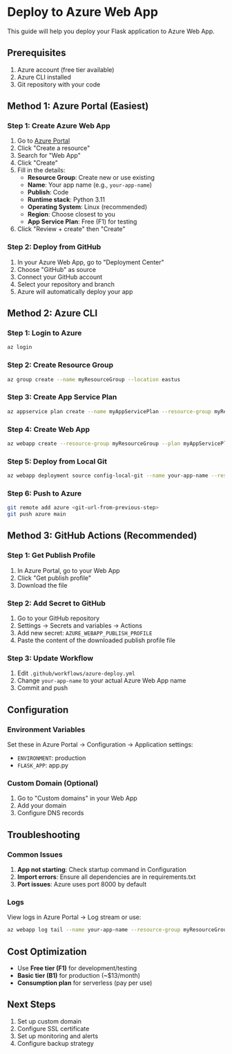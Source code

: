 # Deploy to Azure Web App

This guide will help you deploy your Flask application to Azure Web App.

## Prerequisites

1. Azure account (free tier available)
2. Azure CLI installed
3. Git repository with your code

## Method 1: Azure Portal (Easiest)

### Step 1: Create Azure Web App
1. Go to [Azure Portal](https://portal.azure.com)
2. Click "Create a resource"
3. Search for "Web App"
4. Click "Create"
5. Fill in the details:
   - **Resource Group**: Create new or use existing
   - **Name**: Your app name (e.g., `your-app-name`)
   - **Publish**: Code
   - **Runtime stack**: Python 3.11
   - **Operating System**: Linux (recommended)
   - **Region**: Choose closest to you
   - **App Service Plan**: Free (F1) for testing
6. Click "Review + create" then "Create"

### Step 2: Deploy from GitHub
1. In your Azure Web App, go to "Deployment Center"
2. Choose "GitHub" as source
3. Connect your GitHub account
4. Select your repository and branch
5. Azure will automatically deploy your app

## Method 2: Azure CLI

### Step 1: Login to Azure
```bash
az login
```

### Step 2: Create Resource Group
```bash
az group create --name myResourceGroup --location eastus
```

### Step 3: Create App Service Plan
```bash
az appservice plan create --name myAppServicePlan --resource-group myResourceGroup --sku F1 --is-linux
```

### Step 4: Create Web App
```bash
az webapp create --resource-group myResourceGroup --plan myAppServicePlan --name your-app-name --runtime "PYTHON|3.11"
```

### Step 5: Deploy from Local Git
```bash
az webapp deployment source config-local-git --name your-app-name --resource-group myResourceGroup
```

### Step 6: Push to Azure
```bash
git remote add azure <git-url-from-previous-step>
git push azure main
```

## Method 3: GitHub Actions (Recommended)

### Step 1: Get Publish Profile
1. In Azure Portal, go to your Web App
2. Click "Get publish profile"
3. Download the file

### Step 2: Add Secret to GitHub
1. Go to your GitHub repository
2. Settings → Secrets and variables → Actions
3. Add new secret: `AZURE_WEBAPP_PUBLISH_PROFILE`
4. Paste the content of the downloaded publish profile file

### Step 3: Update Workflow
1. Edit `.github/workflows/azure-deploy.yml`
2. Change `your-app-name` to your actual Azure Web App name
3. Commit and push

## Configuration

### Environment Variables
Set these in Azure Portal → Configuration → Application settings:
- `ENVIRONMENT`: production
- `FLASK_APP`: app.py

### Custom Domain (Optional)
1. Go to "Custom domains" in your Web App
2. Add your domain
3. Configure DNS records

## Troubleshooting

### Common Issues
1. **App not starting**: Check startup command in Configuration
2. **Import errors**: Ensure all dependencies are in requirements.txt
3. **Port issues**: Azure uses port 8000 by default

### Logs
View logs in Azure Portal → Log stream or use:
```bash
az webapp log tail --name your-app-name --resource-group myResourceGroup
```

## Cost Optimization

- Use **Free tier (F1)** for development/testing
- **Basic tier (B1)** for production (~$13/month)
- **Consumption plan** for serverless (pay per use)

## Next Steps

1. Set up custom domain
2. Configure SSL certificate
3. Set up monitoring and alerts
4. Configure backup strategy
